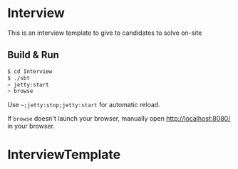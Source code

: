 # Interview #
This is an interview template to give to candidates to solve on-site

## Build & Run ##

```sh
$ cd Interview
$ ./sbt
> jetty:start
> browse
```

Use `~;jetty:stop;jetty:start` for automatic reload.

If `browse` doesn't launch your browser, manually open [http://localhost:8080/](http://localhost:8080/) in your browser.
# InterviewTemplate
